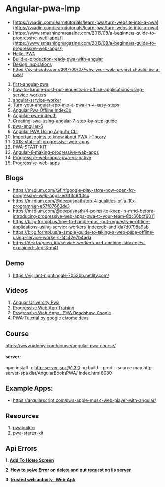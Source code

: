 # Angular-pwa-Imp

 - [https://vaadin.com/learn/tutorials/learn-pwa/turn-website-into-a-pwa](https://vaadin.com/learn/tutorials/learn-pwa/turn-website-into-a-pwa)
 - [https://www.smashingmagazine.com/2016/08/a-beginners-guide-to-progressive-web-apps/](https://www.smashingmagazine.com/2016/08/a-beginners-guide-to-progressive-web-apps/)
 - [Hello-PWA](https://github.com/jamesjohnson280/hello-pwa/)
 - [Build-a-production-ready-pwa-with-angular](https://itnext.io/build-a-production-ready-pwa-with-angular-and-firebase-8f2a69824fcc) 
 - [Design inspirations](https://tobiasahlin.com/spinkit/)
 - https://syndicode.com/2017/09/27/why-your-web-project-should-be-a-pwa/
 
 1. [first-angular-pwa](https://developer.okta.com/blog/2019/01/30/first-angular-pwa)
 2. [how-to-handle-post-put-requests-in-offline-applications-using-service-workers](https://blog.formpl.us/how-to-handle-post-put-requests-in-offline-applications-using-service-workers-indexedb-and-da7d0798a9ab)
 3. [angular-service-worker](https://blog.angular-university.io/angular-service-worker/)
 4. [Turn-your-angular-app-into-a-pwa-in-4-easy-steps](https://medium.com/poka-techblog/turn-your-angular-app-into-a-pwa-in-4-easy-steps-543510a9b626)
 5. [Angular Pwa Offilne IndexDb](https://mdbootstrap.com/education/pwa/angular/lesson-7-working-with-databases/)
 6. [Angular-pwa-indepth](https://blog.angularindepth.com/build-a-progressive-web-app-with-angular-bf7d66744020)
 7. [Creating-pwa-using-angular-7-step-by-step-guide](https://dev.to/ronakpatel70/creating-pwa-using-angular-7-step-by-step-guide-1mb3)
 8. [pwa-angular-6](https://www.smashingmagazine.com/2018/09/pwa-angular-6/)
 9. [Angular PWA Using Angular CLI](https://dzone.com/articles/developing-pwa-using-angular-7)
 10. [Important points to know about PWA :-Theory](https://medium.com/@deepusnath/4-points-to-keep-in-mind-before-introducing-progressive-web-apps-pwa-to-your-team-8dc66bcf6011)
 11. [2018-state-of-progressive-web-apps](https://medium.com/progressive-web-apps/2018-state-of-progressive-web-apps-f7517d43ba70)
 12. [PWA-START-KIT](https://pwa-starter-kit.polymer-project.org/setup)
 13. [Angular-8-making-progressive-web-apps](https://medium.com/codingurukul/angular-8-making-progressive-web-apps-4e349ddaa8df)
 14. [Progressive-web-apps-pwa-vs-native](https://insanelab.com/blog/web-development/progressive-web-apps-pwa-vs-native/)
 15. [Progressive-web-apps](https://www.altexsoft.com/blog/engineering/progressive-web-apps/)


## Blogs
  - https://medium.com/@firt/google-play-store-now-open-for-progressive-web-apps-ec6f3c6ff3cc
  - https://medium.com/@deepusnath/top-4-qualities-of-a-10x-programmer-e57f87663de3
  - https://medium.com/@deepusnath/4-points-to-keep-in-mind-before-introducing-progressive-web-apps-pwa-to-your-team-8dc66bcf6011
  - https://blog.formpl.us/how-to-handle-post-put-requests-in-offline-applications-using-service-workers-indexedb-and-da7d0798a9ab
  - https://blog.formpl.us/a-simple-guide-to-taking-a-web-page-offline-using-service-workers-f4c42e7b4ada
  - https://dev.to/paco_ita/service-workers-and-caching-strategies-explained-step-3-m4f

## Demo
 1. https://vigilant-nightingale-7053bb.netlify.com/ 

## Videos
 1. [Anguar University Pwa](https://www.youtube.com/watch?v=FpJ_XyPmWzY&list=PLOa5YIicjJ-UmYumbp0dBwpVTvRX02GTh)
 2. [Progressive Web App Training](https://www.youtube.com/playlist?list=PLNYkxOF6rcIB2xHBZ7opgc2Mv009X87Hh)
 3. [Progressive Web Apps- PWA Roadshow-Google](https://www.youtube.com/watch?v=z2JgN6Ae-Bo)
 4. [PWA-Tutorial by google chrome devs](https://www.youtube.com/playlist?list=PLNYkxOF6rcIB2xHBZ7opgc2Mv009X87Hh)
 
## Course
https://www.udemy.com/course/angular-pwa-course/

#### server:
npm install -g http-server-spa@1.3.0
ng build --prod --source-map
http-server-spa dist/AngularBooksPWA/ index.html 8080

## Example Apps:
 - https://angularscript.com/pwa-apple-music-web-player-with-angular/
 
## Resources
 1. [pwabuilder](https://www.pwabuilder.com)
 2. [pwa-starter-kit](https://pwa-starter-kit.polymer-project.org/)
 
## Api Errors 

**1. [Add To Home Screen](https://stackoverflow.com/questions/39286385/defer-web-install-banner)**

**2. [How to solve Error on delete and put request on iis server](https://stackoverflow.com/questions/48188895/asp-net-core-with-iis-http-verb-not-allowed)**

**3. [trusted web activity- Web-Apk](https://youtu.be/TCgT8dzSiU8)**
